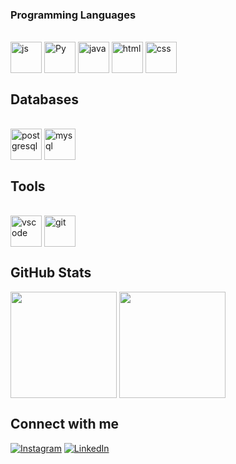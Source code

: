 <h3 style="font-weight:bold;>Hi, I'm Matheus Moura</h3>

<p align='justify'>
Estudante de Engenharia da Computação na Universidade Salvador, cursando o 8º semestre. Estou me capacitando na área de desenvolvimento de software, tendo conhecimento em linguagens como Java, Python e JavaScript. Estou sempre motivado a aprender coisas novas e me manter atualizado no mundo da tecnologia. Prezo muito pela organização e pela eficiência, e consigo me adaptar rapidamente a diversas situações, a fim de contribuir para sempre alcançar os melhores resultados.
</p>


## Programming Languages
<div style="display: inline_block"><br>
  <img align="center" alt="js" height="50" width="50" src="https://cdn.jsdelivr.net/gh/devicons/devicon@latest/icons/javascript/javascript-original.svg" />
  <img align="center" alt="Py" height="50" width="50" src="https://cdn.jsdelivr.net/gh/devicons/devicon@latest/icons/python/python-original.svg" />
  <img align="center" alt="java" height="50" width="50" src="https://cdn.jsdelivr.net/gh/devicons/devicon@latest/icons/java/java-original.svg" />
  <img align="center" alt="html" height="50" width="50" src="https://cdn.jsdelivr.net/gh/devicons/devicon@latest/icons/html5/html5-original.svg" />
  <img align="center" alt="css" height="50" width="50" src="https://cdn.jsdelivr.net/gh/devicons/devicon@latest/icons/css3/css3-original.svg" />
</div>

## Databases
<div style="display: inline_block"><br>
  <img align="center" alt="postgresql" height="50" width="50" src="https://cdn.jsdelivr.net/gh/devicons/devicon@latest/icons/postgresql/postgresql-original.svg"/>
  <img align="center" alt="mysql" height="50" width="50" src="https://cdn.jsdelivr.net/gh/devicons/devicon@latest/icons/mysql/mysql-plain-wordmark.svg"/>
</div>

## Tools
<div style="display: inline_block"><br>
  <img align="center" alt="vscode" height="50" width="50" src="https://cdn.jsdelivr.net/gh/devicons/devicon@latest/icons/vscode/vscode-original.svg"/>
  <img align="center" alt="git" height="50" width="50" src="https://cdn.jsdelivr.net/gh/devicons/devicon@latest/icons/git/git-original.svg"/>
</div>

## GitHub Stats
<div align='justify'>
  <img height=170 align="center" src="https://github-readme-stats.vercel.app/api?username=matheusmstorm&show_icons=true&theme=dracula" />
  <img height=170 align="center" src="https://github-readme-stats.vercel.app/api/top-langs/?username=matheusmstorm&hide_progress=true&theme=dracula" />
</div>

## Connect with me
[![Instagram](https://img.shields.io/badge/Instagram-%23E4405F.svg?logo=Instagram&logoColor=white)](https://www.instagram.com/dev.matheusmoura/)
[![LinkedIn](https://img.shields.io/badge/Linkedin-%230077B5.svg?logo=linkedin&logoColor=white)](https://www.linkedin.com/in/dev-matheusmoura/)
